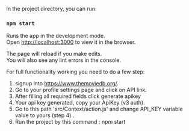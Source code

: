 In the project directory, you can run:

### `npm start`

Runs the app in the development mode.\
Open [http://localhost:3000](http://localhost:3000) to view it in the browser.

The page will reload if you make edits.\
You will also see any lint errors in the console.

For full functionality working you need to do a few step:
1)  signup into https://www.themoviedb.org/.
2)  Go to your profile settings page and click on API link.
3)  After filling all required fields click generate apikey
4)  Your api key generated, copy your ApiKey (v3 auth).
5)  Go to this path 'src/Context/action.js'  and change API_KEY variable value to yours (step 4) .
6)  Run the project by this command : npm start


